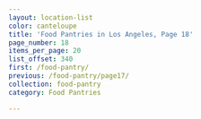 ```yaml
---
layout: location-list
color: canteloupe
title: 'Food Pantries in Los Angeles, Page 18'
page_number: 18
items_per_page: 20
list_offset: 340
first: /food-pantry/
previous: /food-pantry/page17/
collection: food-pantry
category: Food Pantries

---
```

